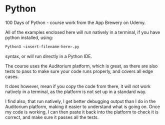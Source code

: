 # Python

100 Days of Python - course work from the App Brewery on Udemy.

All of the examples enclosed here will run natively in a terminal, if you have python installed, using:

```bash
Python3 <insert-filename-here>.py
```

syntax, or will run directly in a Python IDE.

The course uses the Auditorium platform, which is great, as there are also tests to pass to make sure your code runs properly, and covers all edge cases.

It does however, mean if you copy the code from there, it will not work natively in a terminal, as the platform is not set up in a standard way.

I find also, that run natively, I get better debugging output than I do in the Auditorium platform, making it easier to understand what is going on. Once my code is working, I can then paste it back into the platform to check it is correct, and make sure it passes all the tests.
